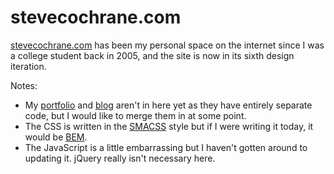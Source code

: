 # stevecochrane.com

[stevecochrane.com](http://stevecochrane.com) has been my personal space on the internet since I was a college student 
back in 2005, and the site is now in its sixth design iteration.

Notes:
* My [portfolio](http://stevecochrane.com/portfolio/) and [blog](http://blog.stevecochrane.com/) aren't in here yet as 
  they have entirely separate code, but I would like to merge them in at some point.
* The CSS is written in the [SMACSS](https://smacss.com/) style but if I were writing it today, it would be 
  [BEM](https://en.bem.info/).
* The JavaScript is a little embarrassing but I haven't gotten around to updating it. jQuery really isn't necessary 
  here.
